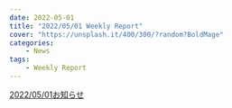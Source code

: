 ```yaml
---
date: 2022-05-01
title: "2022/05/01 Weekly Report"
cover: "https://unsplash.it/400/300/?random?BoldMage"
categories: 
    - News
tags:
    - Weekly Report
---
```



[2022/05/01お知らせ](pdf/20220501お知らせ.pdf)
<object data="pdf/20220501お知らせ.pdf" height="100%" width="100%"></object>


